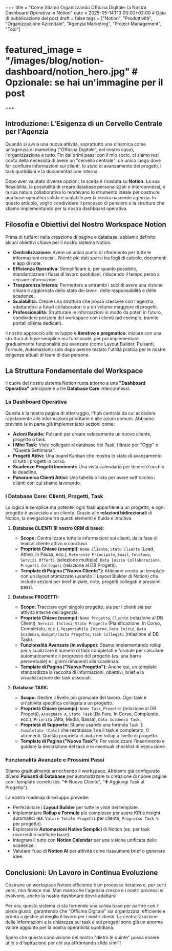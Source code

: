 +++
title = "Come Stiamo Organizzando Officina Digitale: la Nostra Dashboard Operativa in Notion"
date = 2025-05-14T13:00:00+02:00 # Data di pubblicazione del post
draft = false
tags = ["Notion", "Produttività", "Organizzazione Aziendale", "Agenzia Marketing", "Project Management", "Tool"]
# featured_image = "/images/blog/notion-dashboard/notion_hero.jpg" # Opzionale: se hai un'immagine per il post
+++

## Introduzione: L'Esigenza di un Cervello Centrale per l'Agenzia

Quando si avvia una nuova attività, soprattutto una dinamica come un'agenzia di marketing ("Officina Digitale", nel nostro caso), l'organizzazione è tutto. Fin dai primi passi con il mio socio, ci siamo resi conto della necessità di avere un "cervello centrale": un unico luogo dove far confluire informazioni sui clienti, lo stato di avanzamento dei progetti, i task quotidiani e la documentazione interna.

Dopo aver valutato diverse opzioni, la scelta è ricaduta su **Notion**. La sua flessibilità, la possibilità di creare database personalizzati e interconnessi, e la sua natura collaborativa lo rendevano lo strumento ideale per costruire una base operativa solida e scalabile per la nostra nascente agenzia. In questo articolo, voglio condividere il processo di pensiero e la struttura che stiamo implementando per la nostra dashboard operativa.

## Filosofia e Obiettivi del Nostro Workspace Notion

Prima di tuffarci nella creazione di pagine e database, abbiamo definito alcuni obiettivi chiave per il nostro sistema Notion:

* **Centralizzazione:** Avere un unico punto di riferimento per tutte le informazioni cruciali. Niente più dati sparsi tra fogli di calcolo, documenti e app di note.
* **Efficienza Operativa:** Semplificare e, per quanto possibile, standardizzare i flussi di lavoro quotidiani, riducendo il tempo perso a cercare informazioni.
* **Trasparenza Interna:** Permettere a entrambi i soci di avere una visione chiara e aggiornata dello stato dei lavori, delle responsabilità e delle scadenze.
* **Scalabilità:** Creare una struttura che possa crescere con l'agenzia, adattandosi a futuri collaboratori o a un volume maggiore di progetti.
* **Professionalità:** Strutturare le informazioni in modo da poter, in futuro, condividere porzioni del workspace con i clienti (ad esempio, tramite portali cliente dedicati).

Il nostro approccio allo sviluppo è **iterativo e pragmatico**: iniziare con una struttura di base semplice ma funzionale, per poi implementare gradualmente funzionalità più avanzate (come Layout Builder, Pulsanti, Formule, Automazioni) solo dopo averne testato l'utilità pratica per le nostre esigenze attuali di team di due persone.

## La Struttura Fondamentale del Workspace

Il cuore del nostro sistema Notion ruota attorno a una **"Dashboard Operativa"** principale e a tre **Database Core** interconnessi.

### La Dashboard Operativa

Questa è la nostra pagina di atterraggio, l'hub centrale da cui accedere rapidamente alle informazioni prioritarie e alle azioni comuni. Abbiamo previsto (e in parte già implementato) sezioni come:
* **Azioni Rapide:** Pulsanti per creare velocemente un nuovo cliente, progetto o task.
* **I Miei Task:** Viste collegate al database dei Task, filtrate per "Oggi" o "Questa Settimana".
* **Progetti Attivi:** Una board Kanban che mostra lo stato di avanzamento di tutti i progetti in corso.
* **Scadenze Progetti Imminenti:** Una vista calendario per tenere d'occhio le deadline.
* **Panoramica Clienti Attivi:** Una tabella o lista per avere sott'occhio i clienti con cui stiamo lavorando.

### I Database Core: Clienti, Progetti, Task

La logica è semplice ma potente: ogni task appartiene a un progetto, e ogni progetto è associato a un cliente. Grazie alle **relazioni bidirezionali** di Notion, la navigazione tra questi elementi è fluida e intuitiva.

1.  **Database CLIENTI (Il nostro CRM di base):**
    * **Scopo:** Centralizzare tutte le informazioni sui clienti, dalla fase di lead al cliente attivo o concluso.
    * **Proprietà Chiave (esempi):** `Nome Cliente`, `Stato Cliente` (Lead, Attivo, In Pausa, ecc.), `Referente Principale`, `Email`, `Telefono`, `Servizi Offerti` (selezione multipla), `Data Inizio Collaborazione`, `Progetti Collegati` (relazione al DB Progetti).
    * **Template di Pagina ("Nuovo Cliente"):** Abbiamo creato un template con un layout ottimizzato (usando il Layout Builder di Notion) che include sezioni per brief iniziale, note, progetti collegati e prossimi passi.

2.  **Database PROGETTI:**
    * **Scopo:** Tracciare ogni singolo progetto, sia per i clienti sia per attività interne dell'agenzia.
    * **Proprietà Chiave (esempi):** `Nome Progetto`, `Cliente` (relazione al DB Clienti), `Servizi Inclusi`, `Stato Progetto` (Pianificazione, In Corso, Completato, ecc.), `Responsabile Interno`, `Data Inizio`, `Data Scadenza`, `Budget/Costo Progetto`, `Task Collegati` (relazione al DB Task).
    * **Funzionalità Avanzate (in sviluppo):** Stiamo implementando rollup per visualizzare il numero di task completati e formule per calcolare automaticamente il progresso del progetto (es. una barra percentuale) e i giorni rimanenti alla scadenza.
    * **Template di Pagina ("Nuovo Progetto"):** Anche qui, un template standardizza la raccolta di informazioni, obiettivi, brief e la visualizzazione dei task associati.

3.  **Database TASK:**
    * **Scopo:** Gestire il livello più granulare del lavoro. Ogni task è un'attività specifica collegata a un progetto.
    * **Proprietà Chiave (esempi):** `Nome Task`, `Progetto` (relazione al DB Progetti), `Assegnato A`, `Stato Task` (Da Fare, In Corso, Completato, ecc.), `Priorità` (Alta, Media, Bassa), `Data Scadenza Task`.
    * **Proprietà di Supporto:** Stiamo usando una formula `Task È Completato (Calc)` che restituisce 1 se il task è completato, 0 altrimenti. Questa proprietà ci aiuta nei rollup a livello di progetto.
    * **Template di Pagina ("Nuovo Task"):** Per velocizzare l'inserimento e guidare la descrizione del task e le eventuali checklist di esecuzione.

    

### Funzionalità Avanzate e Prossimi Passi

Stiamo gradualmente arricchendo il workspace. Abbiamo già configurato diversi **Pulsanti di Database** per automatizzare la creazione di nuove pagine con i template corretti (es. "➕ Nuovo Cliente", "➕ Aggiungi Task al Progetto").

La nostra roadmap di sviluppo prevede:
* Perfezionare i **Layout Builder** per tutte le viste dei template.
* Implementare **Rollup e Formule** più complesse per avere KPI e insight automatici (es. `Valore Totale Progetti` per cliente, `Progresso Task %` per progetto).
* Esplorare le **Automazioni Native Semplici** di Notion (es. per task ricorrenti o notifiche base).
* Integrare il tutto con **Notion Calendar** per una visione unificata delle scadenze.
* Valutare l'uso di **Notion AI** per attività come riassumere brief o generare idee.

## Conclusioni: Un Lavoro in Continua Evoluzione

Costruire un workspace Notion efficiente è un processo iterativo e, per certi versi, non finisce mai. Man mano che l'agenzia cresce e i nostri processi si evolvono, anche la nostra dashboard dovrà adattarsi.

Per ora, questo sistema ci sta fornendo una solida base per partire con il piede giusto, garantendo che "Officina Digitale" sia organizzata, efficiente e pronta a gestire al meglio il lavoro per i nostri clienti. La centralizzazione delle informazioni e la chiarezza sui task e sui progetti sono già un enorme valore aggiunto per la nostra operatività quotidiana.

Spero che questa condivisione del nostro "dietro le quinte" possa essere utile o d'ispirazione per chi sta affrontando sfide simili!